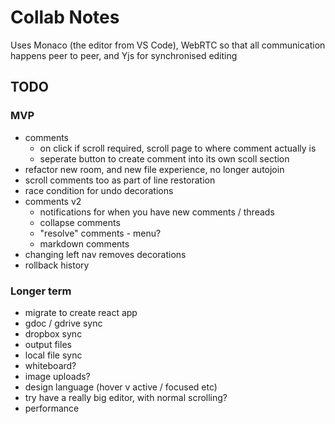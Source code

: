 Collab Notes
============

Uses Monaco (the editor from VS Code), WebRTC so that all communication happens peer to peer, and Yjs for synchronised editing

TODO
----
### MVP
- comments
  - on click if scroll required, scroll page to where comment actually is
  - seperate button to create comment into its own scoll section
- refactor new room, and new file experience, no longer autojoin
- scroll comments too as part of line restoration
- race condition for undo decorations
- comments v2
  - notifications for when you have new comments / threads
  - collapse comments
  - "resolve" comments - menu?
  - markdown comments
- changing left nav removes decorations
- rollback history

### Longer term
- migrate to create react app
- gdoc / gdrive sync
- dropbox sync
- output files
- local file sync
- whiteboard?
- image uploads?
- design language (hover v active / focused etc)
- try have a really big editor, with normal scrolling?
- performance

